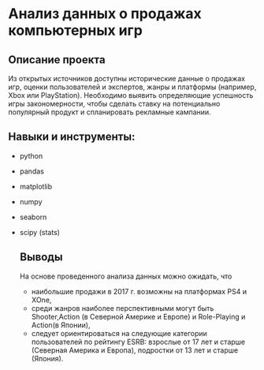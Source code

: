# Анализ данных о продажах компьютерных игр

## Описание проекта
Из открытых источников доступны исторические данные о продажах игр, оценки пользователей и экспертов, жанры и платформы (например, Xbox или PlayStation). 
Необходимо выявить определяющие успешность игры закономерности, чтобы  сделать ставку на потенциально популярный продукт и спланировать рекламные кампании.

## Навыки и инструменты:
- python
- pandas
- matplotlib
- numpy
- seaborn
- scipy (stats)

  ## Выводы
  На основе проведенного анализа данных можно ожидать, что
  - наибольшие продажи в 2017 г. возможны на платформах PS4 и XOne,
  - среди жанров наиболее перспективными могут быть Shooter,Action (в Северной Америке и Европе) и Role-Playing и Action(в Японии),
  - следует ориентироваться на следующие категории пользователей по рейтингу ESRB: взрослые от 17 лет и старше (Северная Америка и Европа),
  подростки от 13 лет и старше (Япония).
